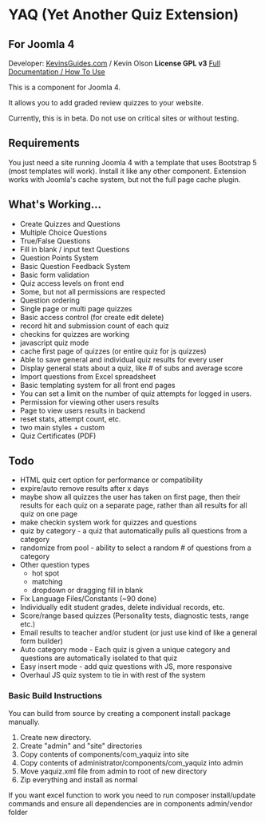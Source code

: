 # YAQ (Yet Another Quiz Extension)
## For Joomla 4
Developer: [KevinsGuides.com](https://kevinsguides.com) / Kevin Olson
**License GPL v3**
[Full Documentation / How To Use](https://kevinsguides.com/guides/webdev/joomla4/free-extensions/yaq)


This is a component for Joomla 4.

It allows you to add graded review quizzes to your website.

Currently, this is in beta. Do not use on critical sites or without testing.
## Requirements
You just need a site running Joomla 4 with a template that uses Bootstrap 5 (most templates will work). Install it like any other component. Extension works with Joomla's cache system, but not the full page cache plugin.


## What's Working...
* Create Quizzes and Questions
* Multiple Choice Questions
* True/False Questions
* Fill in blank / input text Questions
* Question Points System
* Basic Question Feedback System
* Basic form validation
* Quiz access levels on front end
* Some, but not all permissions are respected
* Question ordering
* Single page or multi page quizzes
* Basic access control (for create edit delete)
* record hit and submission count of each quiz
* checkins for quizzes are working
* javascript quiz mode
* cache first page of quizzes (or entire quiz for js quizzes)
* Able to save general and individual quiz results for every user
* Display general stats about a quiz, like # of subs and average score
* Import questions from Excel spreadsheet 
* Basic templating system for all front end pages
* You can set a limit on the number of quiz attempts for logged in users.
* Permission for viewing other users results
* Page to view users results in backend
* reset stats, attempt count, etc.
* two main styles + custom
* Quiz Certificates (PDF)

## Todo


* HTML quiz cert option for performance or compatibility
* expire/auto remove results after x days
* maybe show all quizzes the user has taken on first page, then their results for each quiz on a separate page, rather than all results for all quiz on one page
* make checkin system work for quizzes and questions
* quiz by category - a quiz that automatically pulls all questions from a category
* randomize from pool - ability to select a random # of questions from a category
* Other question types
    * hot spot
    * matching
    * dropdown or dragging fill in blank
* Fix Language Files/Constants (~90 done)
* Individually edit student grades, delete individual records, etc.
* Score/range based quizzes (Personality tests, diagnostic tests, range etc.)
* Email results to teacher and/or student (or just use kind of like a general form builder)
* Auto category mode - Each quiz is given a unique category and questions are automatically isolated to that quiz
* Easy insert mode - add quiz questions with JS, more responsive
* Overhaul JS quiz system to tie in with rest of the system


### Basic Build Instructions
You can build from source by creating a component install package manually.
1. Create new directory.
2. Create "admin" and "site" directories
3. Copy contents of components/com_yaquiz into site
4. Copy contents of administrator/components/com_yaquiz into admin
5. Move yaquiz.xml file from admin to root of new directory
6. Zip everything and install as normal

If you want excel function to work you need to run composer install/update commands and ensure all dependencies are in components admin/vendor folder